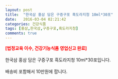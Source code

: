 ```yaml
---
layout: post
title:  "한국삼 홍삼 담은 구증구포 흑도라지청 10ml*30포"
date:   2016-03-04 02:21:42
categories: 건강식품
tags: [홍삼,한국삼,구증구포,흑도라지청]
comments: true
---
```


<strong><span style="color: rgb(255, 0, 0);">[법정교육 이수, 건강기능식품 영업신고 완료]</span></strong>
<br><br>
한국삼 홍삼 담은 구증구포 흑도라지청 10ml*30포입니다.
<br><br>
배송비 포함해서 10만원에 팝니다.
<br>
<br>
<img class="image" src="https://2.bp.blogspot.com/-tk8fISPUb7Y/W_qgzmaa3EI/AAAAAAAAA3Q/knlEFMSzJWsAUaIhgFx9gVI8d6sT66OUQCLcBGAs/s320/346234623.jpg" alt=""/>
<br>
<br>
<img class="image" src="http://www.nbbang.co.kr/data/webedit/20180504160021_qegmlrvz.jpg" alt=""/>  